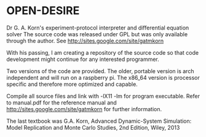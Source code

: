 # OPEN-DESIRE
Dr G. A. Korn's experiment-protocol interpreter and differential equation solver
The source code was released under GPL but was only available through the author.
See http://sites.google.com/site/gatmkorn

With his passing, I am creating a repository of the source code so that code development might continue for
any interested programmer.

Two versions of the code are provided. The older, portable version is arch independent and will run on a raspberry pi. The x86_64 version is processor specific and therefore more optimized and capable.

Compile all source files and link with -lX11 -lm for program executable.
Refer to manual.pdf for the reference manual and http://sites.google.com/site/gatmkorn for further information.

The last textbook was G.A. Korn, Advanced Dynamic-System Simulation: Model Replication and Monte Carlo Studies, 2nd Edition, Wiley, 2013
